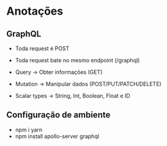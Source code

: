 # Anotações
## GraphQL
- Toda request é POST
- Toda request bate no mesmo endpoint (/graphql)

- Query -> Obter informações (GET)
- Mutation -> Manipular dados (POST/PUT/PATCH/DELETE)
- Scalar types -> String, Int, Boolean, Float e ID

## Configuração de ambiente
- npm i yarn
- npm install apollo-server graphql 
